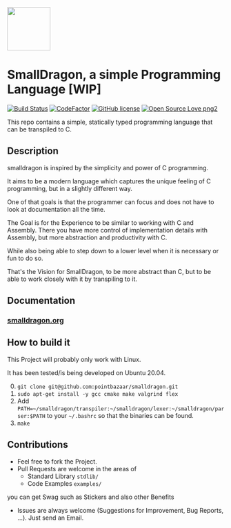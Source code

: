 <img src="https://raw.githubusercontent.com/pointbazaar/smalldragon/master/docs/img/dragon-logo.svg" width="100" height="100"/>

# SmallDragon, a simple Programming Language [WIP] 
[![Build Status](https://travis-ci.com/pointbazaar/smalldragon.svg?branch=master)](https://travis-ci.com/pointbazaar/smalldragon)
[![CodeFactor](https://www.codefactor.io/repository/github/pointbazaar/smalldragon/badge)](https://www.codefactor.io/repository/github/pointbazaar/smalldragon)
[![GitHub license](https://img.shields.io/github/license/pointbazaar/smalldragon.svg)](https://github.com/pointbazaar/smalldragon/blob/master/LICENSE)
[![Open Source Love png2](https://badges.frapsoft.com/os/v2/open-source.png?v=103)](https://github.com/ellerbrock/open-source-badges/)
 
This repo contains a simple, statically typed programming language that can be transpiled to C.

## Description

smalldragon is inspired by the simplicity and power of C programming.

It aims to be a modern language which captures the unique feeling of C programming, 
but in a slightly different way.

One of that goals is that the programmer can focus and does not have to look at documentation all the time.

The Goal is for the Experience to be similar to working with C and Assembly. 
There you have more control of implementation details with Assembly, but more abstraction and productivity with C.

While also being able to step down to a lower level when it is necessary or fun to do so. 

That's the Vision for SmallDragon, to be more abstract than C, but to be able to work closely with it by transpiling to it.  

## Documentation
### [smalldragon.org](https://smalldragon.org) 

## How to build it 

This Project will probably only work with Linux.

It has been tested/is being developed on Ubuntu 20.04.

0. ```git clone git@github.com:pointbazaar/smalldragon.git```
1. ```sudo apt-get install -y gcc cmake make valgrind flex```
2. Add 
   ```PATH=~/smalldragon/transpiler:~/smalldragon/lexer:~/smalldragon/parser:$PATH```
   to your ```~/.bashrc``` so that the binaries can be found.
3. ```make```

## Contributions

- Feel free to fork the Project. 
- Pull Requests are welcome in the areas of 
  - Standard Library ```stdlib/```
  - Code Examples ```examples/```
  
you can get Swag such as Stickers and also other Benefits
- Issues are always welcome (Suggestions for Improvement, Bug Reports, ...).
  Just send an Email.
